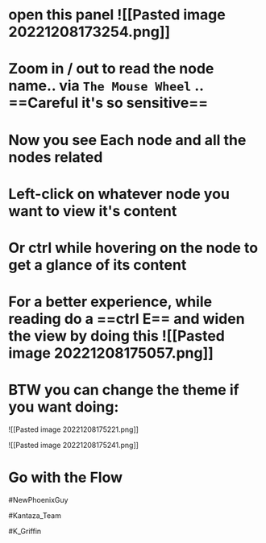 # open this panel ![[Pasted image 20221208173254.png]]
# Zoom in / out to read the node name.. via `The Mouse Wheel` .. ==Careful it's so sensitive==

# Now you see Each node and all the nodes related

# Left-click on whatever node you want to view it's content
# Or ctrl while hovering on the node to get a glance of its content

# For a better experience, while reading do a ==ctrl E==  and widen the view by doing this ![[Pasted image 20221208175057.png]]

# BTW you can change the theme if you want doing:

![[Pasted image 20221208175221.png]]

![[Pasted image 20221208175241.png]]

# Go with the Flow

#NewPhoenixGuy

#Kantaza_Team

#K_Griffin